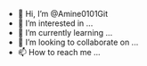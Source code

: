 - 👋 Hi, I’m @Amine0101Git
- 👀 I’m interested in ...
- 🌱 I’m currently learning ...
- 💞️ I’m looking to collaborate on ...
- 📫 How to reach me ...

<!---
Amine0101Git/Amine0101Git is a ✨ special ✨ repository because its `README.md` (this file) appears on your GitHub profile.
You can click the Preview link to take a look at your changes.
--->
